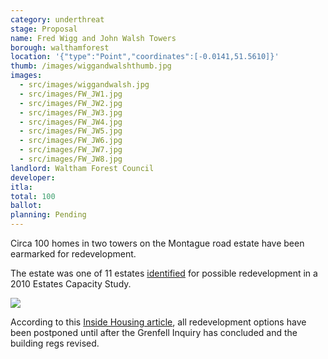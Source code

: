```yaml
---
category: underthreat
stage: Proposal
name: Fred Wigg and John Walsh Towers
borough: walthamforest
location: '{"type":"Point","coordinates":[-0.0141,51.5610]}'
thumb: /images/wiggandwalshthumb.jpg
images:
  - src/images/wiggandwalsh.jpg
  - src/images/FW_JW1.jpg
  - src/images/FW_JW2.jpg
  - src/images/FW_JW3.jpg
  - src/images/FW_JW4.jpg
  - src/images/FW_JW5.jpg
  - src/images/FW_JW6.jpg
  - src/images/FW_JW7.jpg
  - src/images/FW_JW8.jpg
landlord: Waltham Forest Council
developer:
itla:
total: 100
ballot:
planning: Pending
---
```

Circa 100 homes in two towers on the Montague road estate have been earmarked for redevelopment.

The estate was one of 11 estates [identified](https://democracy.walthamforest.gov.uk/documents/s10654/4.2.%20LSP%20report%20-%20Estates%20Review.pdf) for possible redevelopment in a 2010 Estates Capacity Study.

![](/images/11estates.png)

According to this <a href="https://www.insidehousing.co.uk/news/news/council-puts-refurbishment-on-hold-as-fire-safety-raises-costs-54857">Inside Housing article</a>, all redevelopment options have been postponed until after the Grenfell Inquiry has concluded and the building regs revised.
